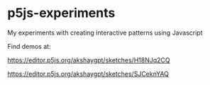 # p5js-experiments
My experiments with creating interactive patterns using Javascript

Find demos at:

https://editor.p5js.org/akshaygpt/sketches/H18NJq2CQ

https://editor.p5js.org/akshaygpt/sketches/SJCeknYAQ
